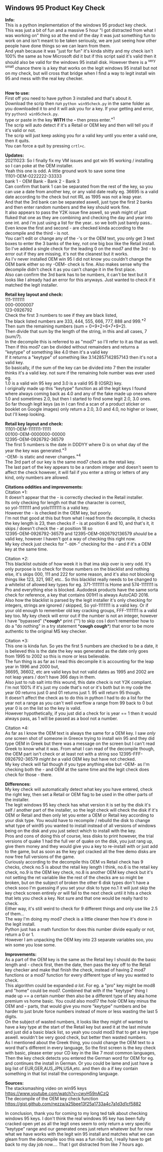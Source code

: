 ## Windows 95 Product Key Check ##

**Info:**<br>
This is a python implementation of the windows 95 product key check.<br>
This was just a bit of fun and a massive 5 hour "I got distracted from what I was working on" thing
so at the end of the day it was just something fun to work on and isn't meant to be taken seriously, 
we are just seeing how other people have done things so we can learn from them.<br>
And yeah because it was "just for fun" it's kinda shitty and my check isn't 100% the same as how Microsoft did it but if this script said it's valid then it should also be valid for the windows 95 install disk. However there is a <sup>very small</sup> chance there is a key that works on the legit windows 95 install but not on my check, but will cross that bridge when I find a way to legit install win 95 and mess with the real key checker.
<br><br>

**How to use:**<br>
First off you need to have python 3 installed and that's about it.<br>
Download the scrip then run `python win95check.py` in the same folder as you downloaded it to and it will ask you for a key. If your getting and error, try `python3 win95check.py`.<br>
type or paste in the key **WITH** the **-** then press enter.<sup>\*1</sup><br>
The scrip will auto detect if it's a Retail or OEM key and then will tell you if it's valid or not.<br>
The scrip will just keep asking you for a valid key until you enter a valid one, then it quits.<br>
You can force a quit by pressing `crtl+c`.<br>

**Updates:**<br>
20211023: So I finally fix my VM issues and got win 95 working / installing so I can poke at the OEM installer.<br>
Yeah this one is odd. A little ground work to save some time<br>
11101-OEM-0222222-33333<br>
bank 1 - OEM Bank - Bank 2 - Bank 3<br>
Can confirm that bank 1 can be separated from the rest of the key, so you can use a date from another key, or any valid date really eg. 36695 is a valid date according to the check but not IRL as 1995 was not a leap year.<br>
And that the 3rd bank can be separated aswell, just type the first 2 banks and then enter random numbers and the key should work fine.<br>
It also appears to pass the Y2K issue fine aswell, so yeah might of just fluked that one as they are combining and checking the day and year into one int. and i'm just using a list for the year.. so we both just barely pass..<br>
Even know the first and second - are checked kinda according to the decompile and the third - is not.<br>
You can't edit or change any of the -'s or the OEM text, you only get 3 text boxes to enter the 3 banks of the key, not one big box like the Retail install. So I've added a single check for the leading 0 on the mod7 and the 3rd - to error out if they are missing, it's not the cleanest but it works.<br>
As I'v never installed OEM win 95 I did not know you couldn't change the OEM bank either so my -OEM- check is fine. Also makes sense why the decompile didn't check it as you can't change it in the first place.<br>
Also can confirm the 3rd bank has to be numbers, it can't be text but it looks like I already had an error for this anyways. Just wanted to check if it matched the legit installer.<br>
 

**Retail key layout and check:**<br>
111-1111111<br>
000-0000007<br>
123-0926792<br>
Check the first 3 numbers to see if they are black listed,<br>
The black listed numbers are 333, 444, 555, 666, 777, 888 and 999.<sup>\*2</sup><br>
Then sum the remaining numbers (sum = 0+9+2+6+7+9+2).<br>
Then divide that sum by the length of the string, in this and all cases, 7 (sum/7).<br>
In the decompile this is referred to as "mod7" so I'll refer to it as that as well.<br>
Then if this mod7 can be divided without remainders and returns a "keytype" of something like 4.0 then it's a valid key<br>
If it returns a "keytype" of something like 3.142857142857143 then it's not a valid key.<br>
So basically, if the sum of the key can be divided into 7 then the installer thinks it's a valid key.
not sure if the remaining hole number was ever used eg.<br>
1.0 is a valid win 95 key and 3.0 is a valid 95 B (OSR2) key.<br>
I originally made up this "keytype" function as all the legit keys I found where always coming back as 4.0
and any of the fake made up ones where 1.0 and sometimes 2.0, but then I started to find some legit 2.0, 3.0 ones.<br>
So far though legit keys (as in I can find a scan of a product sticker or booklet on Google images) only return a 2.0, 3.0 and 4.0, no higher or lower, but I'll keep looking.<br>

**Retail key layout and check:**<br>
11101-OEM-1111111-11111<br>
00100-OEM-0000000-00000<br>
12395-OEM-0926792-36579<br>
The first 5 numbers is the date in DDDYY where D is on what day of the year the key was generated.<sup>\*3</sup><br>
-OEM- is static and never changes.<sup>\*4</sup><br>
The 3rd part of our key is the same mod7 check as the retail key.<br>
The last part of the key appears to be a random integer and doesn't seem to affect the check however,
it will fail if you enter a string or letters of any kind, only numbers are allowed.<br>

**Citations oddities and improvements:**<br>
Citation \*1:<br>
It doesn't appear that the - is correctly checked in the Retail installer.<br>
Its only checking for length not that the character is correct,<br>
so yol-1111111 and yolo1111111 is a valid key.<br>
However the - is checked in the OEM key, but poorly.<br>
I'm not that good at this but from what I read from the decompile, it checks the key length is 23, then checks if - is at position 6 and 10, and that's it, it skips / doesn't check the - at position 18 so<br>
12395-OEM-0926792-36579 and 12395-OEM-0926792136579 *should* be a valid key, however I haven't got a way of checking this right now.<br>
My key check just checks for "`-OEM-`" checking for the - and if it's a OEM key at the same time.<br>

Citation \*2:<br>
This blacklist outside of how week it is that ima skip over is very odd. It's only purpose is to check for those numbers on the blacklist and nothing else, it's skips 000, 111 and 222 for some reason, and it's also not blocking things like 123, 321, 987, etc.. So this blacklist really needs to be changed to a whitelist of allowed key types for eg. 371-1111111 is Home and 574-1111111 is Pro and everything else is blocked. Audodesk products have the same sorta check for reference, a key that contains 001H1 is always AutoCAD 2016.
Also how the blacklist is parsed by the legit installer it's only checking for integers, strings are ignored / skipped,
So yol-1111111 is a valid key. Or if your old enough to remember old key cracking groups, FFF-1111111 is a valid key too.
My key check will error out if the number is not an integer, however I have "bypassed" (\***cough**\* print ("") to skip cos I don't remember how to do a "do nothing" in a try statement \***cough cough**\*) that error to be more authentic to the original MS key checker.<br>

Citation \*3:<br>
This one is kinda fun. So yes the first 5 numbers are checked to be a date, it is believed this is the date the
key was generated as the date only goes from 1995 to 2002 so this is more or less believable.<br>
The fun thing is as far as I read this decompile it is accounting for the leap year in 1996 and 2000 but,<br>
36695, 36602, etc are valid keys but not valid dates as 1995 and 2002 are not leap years / don't have 366 days in them.<br>
Also just to rub salt into this wound, this date check is not Y2K compliant. I'm not 100% if it's just my code that's not or it's both but in my code the year 00 returns just 0 and 01 returns just 1. 95 will return 95 though.<br>
It doesn't affect the check as to do this in python I had to do a list for the year not a range as you can't
well overflow a range from 99 back to 0 but year 0 is on the list so the key is valid.<br>
However hypothetically, if you just did a check for is year == 1 then it would always pass, as 1 will be passed as a bool not a number.

Citation \*4:<br>
As far as I know the OEM text is always the same for a OEM key. I saw *only one* screen shot of someone in Greece trying to install win 95 and they did type OEM in Greek but there was a message on the screen but I can't read Greek to know what it was. From what I can read of the decompile though, the OEM part isn't check or at least not with a string soo 12395-FFF-0926792-36579 *might be* a valid OEM key but have not checked.<br>
My key check will fail though if you type anything else but -OEM- as I'm checking both the - and OEM at the same time and the legit check does check for those - there.<br>

**Differences:**<br>
My key check will automatically detect what key you have entered, check the right key, then set a Retail or OEM flag to be used in the other parts of the installer.<br>
The legit windows 95 key check has what version it is set by the disk it's self / another part of the installer, so the legit check will check the disk if it's OEM or Retail and then only let you enter a OEM or Retail key according to your disk type. You would have to recompile / rebuild the disk to change what type of win95 you wanted to install instead of all versions of windows being on the disk and you just select which to install with the key.<br>
Pros and cons of doing this of course, less disks to print however, the trial versions of quake 1 had the full ver of quake on the disk, you just rang up, give them money and they would give you a key to re-install with or just add to the game, but as soon as the key got cracked all the free demo disks are now free full versions of the game.<br>
Curiously according to the decompile this OEM vs Retail check has 9 checks, check no.5 is about the retail key length I think, no.6 is the retail key check, no.9 is the OEM key check, no.8 is another OEM key check but it's not setting the ret variable like the rest of the checks are so might be broken, but on the subject of broken the other 6 disk types don't have a check sooo I'm guessing if you set your disk to type no.1 it will just skip the key check screen entirely *or* will fail to the next check until it hits a check that lets you check a key. Not sure and that one would be really hard to check.<br>
Either way, it's still weird to check for 9 different things and only use like 2.5 of them...<br>
The way I'm doing my mod7 check is a little cleaner then how it's done in the legit install.<br>
Python just has a math function for does this number divide equally or not, return a 0 or 1.<br>
However I am unpacking the OEM key into 23 separate variables soo, you win some you lose some.<br>

**Improvements:**<br>
As a part of the OEM key is the same as the Retail key I should do the basic length and - check first, then the date, then pass the key off to the Retail key checker and make that finish the check, instead of having 2 mod7 functions or a mod7 function for every different type of key you wanted to check.<br>
This algorithm could be expanded *a lot*. For eg. a "pro" key might be mod8 and "home" could be mod7.
Combined that with if the "keytype" thing I made up == a certain number then also be a different type of key aka home premium vs home basic.
You could also mod17 the *hole* OEM key minus the OEM and - parts, that would give you more "keytype" numbers and be harder to just brute force numbers instead of more or less wasting the last 5 digits.<br>
On the subject of wasted numbers, it looks like they might of wanted to have a key type at the start of the Retail key but axed it at the last minute and just did a basic black list, so yeah you could mod3 that to get a key type aswell. wouldn't be very good check, but better then wasted numbers.<br>
As I mentioned about the Greek thing, you could change the OEM text to a word that's different in every language,
So the first screen is the key check with basic, please enter your CD key in the like 7 most common languages,
Then the key check detects you entered the German word for OEM for eg. and continues the install in German.
Or you could be lame and just have a big list of EUR,GER,AUS,JPN,USA,etc. and then do a if key contain something in that list install the corresponding language.<br>

**Sources:**<br>
The stacksmashing video on win95 keys<br>
https://www.youtube.com/watch?v=cwyH59nACzQ<br>
The decompile of the OEM key check function<br>
https://gist.github.com/nezza/a25bee13f25a1733a4c7a1d3d1cf5882<br>

In conclusion, thank you for coming to my long ted talk about checking windows 95 keys. I don't think the real windows 95 key has been fully cracked open yet as all the legit ones seem to only return a very specific "keytype" range and our generated ones just return whatever but for now what we have works with the legit win 95 install and matches what we can gleam from the decompile soo this was a fun ride but, I really have to get back to my day job now.... That I got distracted from like 7 hours ago.